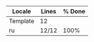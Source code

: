 |  Locale  |  Lines  | % Done|
|----------|---------|-------|
| Template |      12 |       |
| ru       |   12/12 |  100% |
